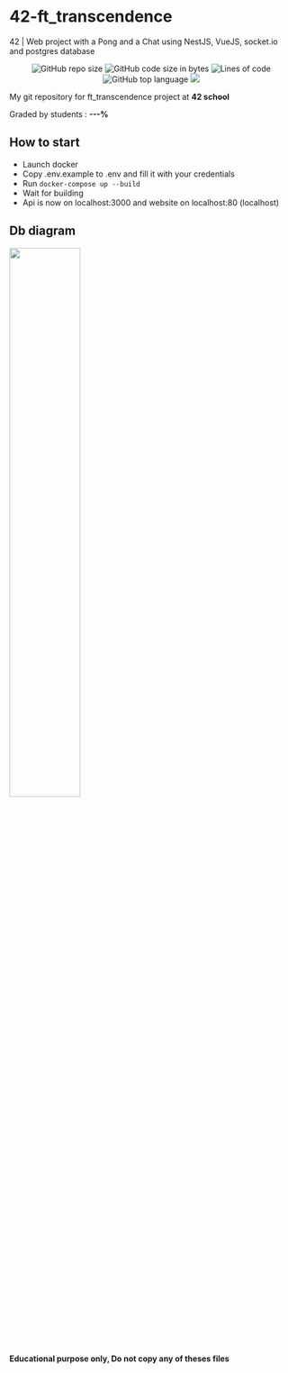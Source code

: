 # 42-ft_transcendence
42 | Web project with a Pong and a Chat using NestJS, VueJS, socket.io and postgres database

<p align="center"> 
<img alt="GitHub repo size" src="https://img.shields.io/github/repo-size/bycop/42-ft_transcendence">
<img alt="GitHub code size in bytes" src="https://img.shields.io/github/languages/code-size/bycop/42-ft_transcendence">
<img alt="Lines of code" src="https://img.shields.io/tokei/lines/github/bycop/42-ft_transcendence">
<img alt="GitHub top language" src="https://img.shields.io/github/languages/top/bycop/42-ft_transcendence">
<img src="https://hits.seeyoufarm.com/api/count/incr/badge.svg?url=https%3A%2F%2Fgithub.com%2Fbycop%2F42-ft_transcendence%2F&count_bg=%233062F3&title_bg=%23555555&icon=&icon_color=%23E7E7E7&title=Views&edge_flat=false"/>
</p>

My git repository for ft_transcendence project at **42 school**

Graded by students : **---%**

## How to start
- Launch docker
- Copy .env.example to .env and fill it with your credentials
- Run `docker-compose up --build`
- Wait for building
- Api is now on localhost:3000 and website on localhost:80 (localhost)

## Db diagram
<img src="https://i.imgur.com/ppw4K7S.png" width="50%">

**Educational purpose only, Do not copy any of theses files**
